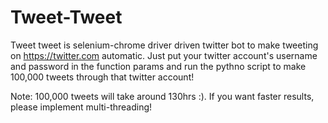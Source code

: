# Tweet-Tweet

Tweet tweet is selenium-chrome driver driven twitter bot to make tweeting on https://twitter.com automatic. Just put your twitter account's username and password in the function params and run the pythno script to make 100,000 tweets through that twitter account!

Note: 100,000 tweets will take around 130hrs :). If you want faster results, please implement multi-threading!
